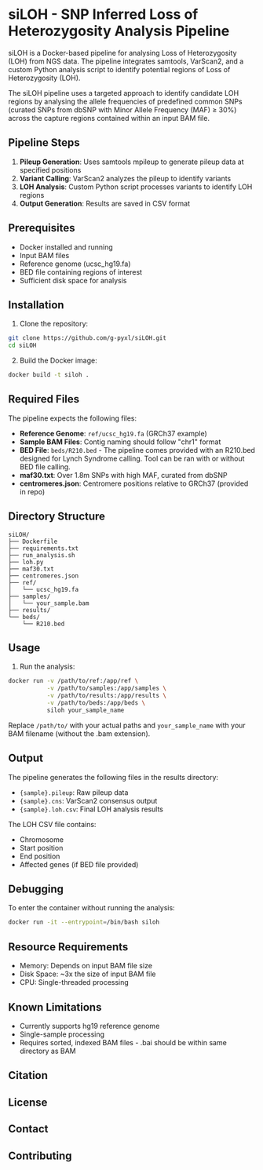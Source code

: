 # siLOH - SNP Inferred Loss of Heterozygosity Analysis Pipeline

siLOH is a Docker-based pipeline for analysing Loss of Heterozygosity (LOH) from NGS data. The pipeline integrates samtools, VarScan2, and a custom Python analysis script to identify potential regions of Loss of Heterozygosity (LOH).

The siLOH pipeline uses a targeted approach to identify candidate LOH regions by analysing the allele frequencies of predefined common SNPs (curated SNPs from dbSNP with Minor Allele Frequency (MAF) ≥ 30%) across the capture regions contained within an input BAM file.

## Pipeline Steps

1. **Pileup Generation**: Uses samtools mpileup to generate pileup data at specified positions
2. **Variant Calling**: VarScan2 analyzes the pileup to identify variants
3. **LOH Analysis**: Custom Python script processes variants to identify LOH regions
4. **Output Generation**: Results are saved in CSV format

## Prerequisites

- Docker installed and running
- Input BAM files
- Reference genome (ucsc_hg19.fa)
- BED file containing regions of interest
- Sufficient disk space for analysis

## Installation

1. Clone the repository:
```bash
git clone https://github.com/g-pyxl/siLOH.git
cd siLOH
```

2. Build the Docker image:
```bash
docker build -t siloh .
```

## Required Files

The pipeline expects the following files:

- **Reference Genome**: `ref/ucsc_hg19.fa` (GRCh37 example)
- **Sample BAM Files**: Contig naming should follow "chr1" format
- **BED File**: `beds/R210.bed` - The pipeline comes provided with an R210.bed designed for Lynch Syndrome calling. Tool can be ran with or without BED file calling.
- **maf30.txt**: Over 1.8m SNPs with high MAF, curated from dbSNP
- **centromeres.json**: Centromere positions relative to GRCh37 (provided in repo)

## Directory Structure

```
siLOH/
├── Dockerfile
├── requirements.txt
├── run_analysis.sh
├── loh.py
├── maf30.txt
├── centromeres.json
├── ref/
│   └── ucsc_hg19.fa
├── samples/
│   └── your_sample.bam
├── results/
└── beds/
    └── R210.bed
```

## Usage

1. Run the analysis:
```bash
docker run -v /path/to/ref:/app/ref \
           -v /path/to/samples:/app/samples \
           -v /path/to/results:/app/results \
           -v /path/to/beds:/app/beds \
           siloh your_sample_name
```

Replace `/path/to/` with your actual paths and `your_sample_name` with your BAM filename (without the .bam extension).

## Output

The pipeline generates the following files in the results directory:
- `{sample}.pileup`: Raw pileup data
- `{sample}.cns`: VarScan2 consensus output
- `{sample}.loh.csv`: Final LOH analysis results

The LOH CSV file contains:
- Chromosome
- Start position
- End position
- Affected genes (if BED file provided)

## Debugging

To enter the container without running the analysis:
```bash
docker run -it --entrypoint=/bin/bash siloh
```

## Resource Requirements

- Memory: Depends on input BAM file size
- Disk Space: ~3x the size of input BAM file
- CPU: Single-threaded processing

## Known Limitations

- Currently supports hg19 reference genome
- Single-sample processing
- Requires sorted, indexed BAM files - .bai should be within same directory as BAM

## Citation



## License



## Contact



## Contributing


